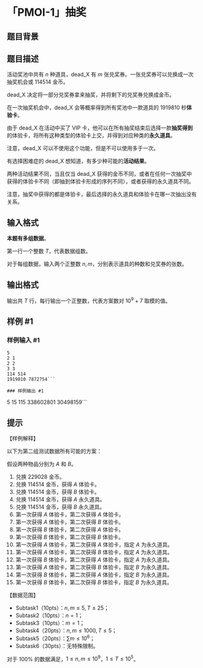 # 「PMOI-1」抽奖

## 题目背景



## 题目描述

活动奖池中共有 $n$ 种道具，dead_X 有 $m$ 张兑奖券。一张兑奖券可以兑换成一次抽奖机会或 $114514$ 金币。

dead_X 决定将一部分兑奖券拿来抽奖，并将剩下的兑奖券兑换成金币。

在一次抽奖机会中，dead_X 会等概率得到所有奖池中一款道具的 $1919810$ 秒**体验卡**。

由于 dead_X 在活动中买了 VIP 卡，他可以在所有抽奖结束后选择一款**抽奖得到**的体验卡，将所有这种类型的体验卡上交，并得到对应种类的**永久道具**。

注意，dead_X 可以不使用这个功能，但是不可以使用多于一次。

有选择困难症的 dead_X 想知道，有多少种可能的**活动结果**。

两种活动结果不同，当且仅当 dead_X 获得的金币不同，或者在任何一次抽奖中获得的体验卡不同（即抽到体验卡形成的序列不同），或者获得的永久道具不同。

注意，抽奖中获得的都是体验卡，最后选择的永久道具和体验卡在哪一次抽出没有关系。

## 输入格式

**本题有多组数据**。

第一行一个整数 $T$，代表数据组数。

对于每组数据，输入两个正整数 $n,m$，分别表示道具的种数和兑奖券的张数。

## 输出格式

输出共 $T$ 行，每行输出一个正整数，代表方案数对 $10^9+7$ 取模的值。

## 样例 #1

### 样例输入 #1
```
5
2 1
2 2
3 3
114 514
1919810 7872754```

### 样例输出 #1

```
5
15
115
338602801
30498159```

## 提示

【样例解释】

以下为第二组测试数据所有可能的方案：

假设两种物品分别为 $A$ 和 $B$。

1. 兑换 $229028$ 金币。
1. 兑换 $114514$ 金币，获得 $A$ 体验卡。
1. 兑换 $114514$ 金币，获得 $B$ 体验卡。
1. 兑换 $114514$ 金币，获得 $A$ 永久道具。
1. 兑换 $114514$ 金币，获得 $B$ 永久道具。
1. 第一次获得 $A$ 体验卡，第二次获得 $A$ 体验卡。
1. 第一次获得 $A$ 体验卡，第二次获得 $B$ 体验卡。
1. 第一次获得 $B$ 体验卡，第二次获得 $A$ 体验卡。
1. 第一次获得 $B$ 体验卡，第二次获得 $B$ 体验卡。
1. 第一次获得 $A$ 体验卡，第二次获得 $A$ 体验卡，指定 $A$ 为永久道具。
1. 第一次获得 $A$ 体验卡，第二次获得 $B$ 体验卡，指定 $A$ 为永久道具。
1. 第一次获得 $B$ 体验卡，第二次获得 $A$ 体验卡，指定 $A$ 为永久道具。
1. 第一次获得 $A$ 体验卡，第二次获得 $B$ 体验卡，指定 $B$ 为永久道具。
1. 第一次获得 $B$ 体验卡，第二次获得 $A$ 体验卡，指定 $B$ 为永久道具。
1. 第一次获得 $B$ 体验卡，第二次获得 $B$ 体验卡，指定 $B$ 为永久道具。

【数据范围】
- Subtask1（10pts）：$n,m\leq5,T\le25$；
- Subtask2（10pts）：$n=1$；
- Subtask3（10pts）：$m=1$；
- Subtask4（20pts）：$n,m\leq1000,T\leq 5$；
- Subtask5（20pts）：$\sum m\leq10^6$；
- Subtask6（30pts）：无特殊限制。

对于 $100\%$ 的数据满足，$1\le n,m\leq 10^9$，$1\le T\leq 10^5$。
